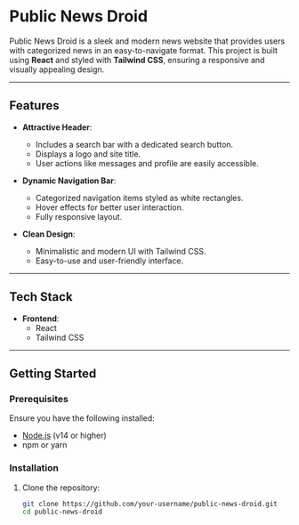# Public News Droid

Public News Droid is a sleek and modern news website that provides users with categorized news in an easy-to-navigate format. This project is built using **React** and styled with **Tailwind CSS**, ensuring a responsive and visually appealing design.

---

## Features

- **Attractive Header**:
  - Includes a search bar with a dedicated search button.
  - Displays a logo and site title.
  - User actions like messages and profile are easily accessible.

- **Dynamic Navigation Bar**:
  - Categorized navigation items styled as white rectangles.
  - Hover effects for better user interaction.
  - Fully responsive layout.

- **Clean Design**:
  - Minimalistic and modern UI with Tailwind CSS.
  - Easy-to-use and user-friendly interface.

---

## Tech Stack

- **Frontend**:
  - React
  - Tailwind CSS

---

## Getting Started

### Prerequisites

Ensure you have the following installed:

- [Node.js](https://nodejs.org/) (v14 or higher)
- npm or yarn

### Installation

1. Clone the repository:
   ```bash
   git clone https://github.com/your-username/public-news-droid.git
   cd public-news-droid
